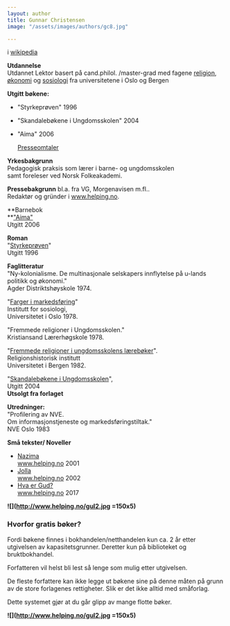 ```yaml
---
layout: author
title: Gunnar Christensen
image: "/assets/images/authors/gc8.jpg"

---
```

i [wikipedia](https://no.wikipedia.org/wiki/Gunnar_Christensen_%28forfatter%29)

**Utdannelse**  
Utdannet Lektor basert på cand.philol. /master-grad med fagene [religion](http://www.helping.no/religioner.htm), [økonomi](http://www.helping.no/okonomi.htm) og [sosiologi](http://www.helping.no/farger.htm) fra universitetene i Oslo og Bergen

**Utgitt bøkene:**

* "Styrkeprøven" 1996 
* "Skandalebøkene i Ungdomsskolen" 2004 
* "Aima" 2006  
    
  [Presseomtaler](http://www.helping.no/presse.htm)

**Yrkesbakgrunn**  
Pedagogisk praksis som lærer i barne- og ungdomsskolen   
samt foreleser ved Norsk Folkeakademi.

**Pressebakgrunn** bl.a. fra VG, Morgenavisen m.fl..   
Redaktør og gründer i www.helping.no.

**Barnebok  
**["Aima"](http://www.helping.no/aima.htm)  
Utgitt 2006

**Roman**  
"[Styrkeprøven](http://www.helping.no/presse.htm)"  
Utgitt 1996

**Faglitteratur**  
"Ny-kolonialisme. De multinasjonale selskapers innflytelse på u-lands politikk og økonomi."  
Agder Distriktshøyskole 1974.

"[Farger i markedsføring](http://www.helping.no/farger.htm)"  
Institutt for sosiologi,  
Universitetet i Oslo 1978.

"Fremmede religioner i Ungdomsskolen."  
 Kristiansand Lærerhøgskole 1978.

"[Fremmede religioner i ungdomsskolens lærebøker](http://www.helping.no/religioner2.htm)".  
Religionshistorisk institutt  
Universitetet i Bergen 1982.

"[Skandalebøkene i Ungdomsskolen](http://www.helping.no/skandalebokene.htm)",  
Utgitt 2004  
**Utsolgt fra forlaget**

**Utredninger:**  
"Profilering av NVE.  
Om informasjonstjeneste og markedsføringstiltak."   
NVE Oslo 1983  
  
  
**Små tekster/ Noveller**

* [Nazima](http://www.helping.no/nazima.htm)  
  www.helping.no 2001
* [Jolla](http://www.helping.no/jolla.htm)  
  www.helping.no 2002 
* [Hva er Gud?  
  ](http://www.helping.no/gud.html) www.helping.no 2017

**![](http://www.helping.no/gul2.jpg =150x5)**

### Hvorfor gratis bøker?

Fordi bøkene finnes i bokhandelen/netthandelen kun ca. 2 år etter utgivelsen av kapasitetsgrunner. Deretter kun på biblioteket og bruktbokhandel.  
  
 Forfatteren vil helst bli lest så lenge som mulig etter utgivelsen.   
  
De fleste forfattere kan ikke legge ut bøkene sine på denne måten på grunn av de store forlagenes rettigheter. Slik er det ikke alltid med småforlag.   
  
Dette systemet gjør at du går glipp av mange flotte bøker.

**![](http://www.helping.no/gul2.jpg =150x5)**  